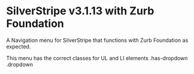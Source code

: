 # SilverStripe v3.1.13 with Zurb Foundation

A Navigation menu for SilverStripe that functions with Zurb Foundation as expected. 

This menu has the correct classes for UL and LI elements .has-dropdown .dropdown
